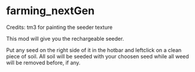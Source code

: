 # farming_nextGen

Credits:
tm3 for painting the seeder texture



This mod will give you the rechargeable
seeder.

Put any seed on the right side of it in the hotbar
and leftclick on a clean piece of soil. 
All soil will be seeded with your choosen seed while
all weed will be removed before, if any.

